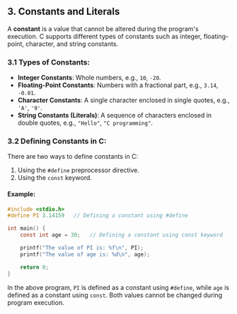 ## 3. **Constants and Literals**

A **constant** is a value that cannot be altered during the program's execution. C supports different types of constants such as integer, floating-point, character, and string constants.

### 3.1 **Types of Constants:**

- **Integer Constants**: Whole numbers, e.g., `10`, `-20`.
- **Floating-Point Constants**: Numbers with a fractional part, e.g., `3.14`, `-0.01`.
- **Character Constants**: A single character enclosed in single quotes, e.g., `'A'`, `'9'`.
- **String Constants (Literals)**: A sequence of characters enclosed in double quotes, e.g., `"Hello"`, `"C programming"`.

### 3.2 **Defining Constants in C:**

There are two ways to define constants in C:

1. Using the `#define` preprocessor directive.
2. Using the `const` keyword.

#### Example:
```c
#include <stdio.h>
#define PI 3.14159   // Defining a constant using #define

int main() {
    const int age = 30;   // Defining a constant using const keyword

    printf("The value of PI is: %f\n", PI);
    printf("The value of age is: %d\n", age);

    return 0;
}
```

In the above program, `PI` is defined as a constant using `#define`, while `age` is defined as a constant using `const`. Both values cannot be changed during program execution.


